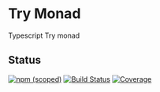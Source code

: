 # Try Monad
Typescript Try monad

## Status

[![npm (scoped)](https://img.shields.io/npm/v/@kirekov/try-monad)](https://www.npmjs.com/package/@kirekov/try-monad)
[![Build Status](https://travis-ci.com/SimonHarmonicMinor/try-monad.svg?branch=master)](https://travis-ci.com/SimonHarmonicMinor/try-monad)
[![Coverage](https://sonarcloud.io/api/project_badges/measure?project=SimonHarmonicMinor_try-monad&metric=coverage)](https://sonarcloud.io/dashboard?id=SimonHarmonicMinor_try-monad)